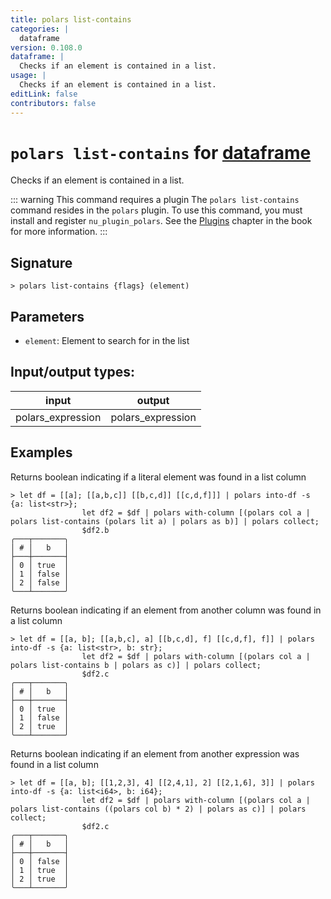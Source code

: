 ```yaml
---
title: polars list-contains
categories: |
  dataframe
version: 0.108.0
dataframe: |
  Checks if an element is contained in a list.
usage: |
  Checks if an element is contained in a list.
editLink: false
contributors: false
---
```

<!-- This file is automatically generated. Please edit the command in https://github.com/nushell/nushell instead. -->

# `polars list-contains` for [dataframe](/commands/categories/dataframe.md)

<div class='command-title'>Checks if an element is contained in a list.</div>

::: warning This command requires a plugin
The `polars list-contains` command resides in the `polars` plugin.
To use this command, you must install and register `nu_plugin_polars`.
See the [Plugins](/book/plugins.html) chapter in the book for more information.
:::


## Signature

```> polars list-contains {flags} (element)```

## Parameters

 -  `element`: Element to search for in the list


## Input/output types:

| input             | output            |
| ----------------- | ----------------- |
| polars_expression | polars_expression |
## Examples

Returns boolean indicating if a literal element was found in a list column
```nu
> let df = [[a]; [[a,b,c]] [[b,c,d]] [[c,d,f]]] | polars into-df -s {a: list<str>};
                let df2 = $df | polars with-column [(polars col a | polars list-contains (polars lit a) | polars as b)] | polars collect;
                $df2.b
╭───┬───────╮
│ # │   b   │
├───┼───────┤
│ 0 │ true  │
│ 1 │ false │
│ 2 │ false │
╰───┴───────╯

```

Returns boolean indicating if an element from another column was found in a list column
```nu
> let df = [[a, b]; [[a,b,c], a] [[b,c,d], f] [[c,d,f], f]] | polars into-df -s {a: list<str>, b: str};
                let df2 = $df | polars with-column [(polars col a | polars list-contains b | polars as c)] | polars collect;
                $df2.c
╭───┬───────╮
│ # │   b   │
├───┼───────┤
│ 0 │ true  │
│ 1 │ false │
│ 2 │ true  │
╰───┴───────╯

```

Returns boolean indicating if an element from another expression was found in a list column
```nu
> let df = [[a, b]; [[1,2,3], 4] [[2,4,1], 2] [[2,1,6], 3]] | polars into-df -s {a: list<i64>, b: i64};
                let df2 = $df | polars with-column [(polars col a | polars list-contains ((polars col b) * 2) | polars as c)] | polars collect;
                $df2.c
╭───┬───────╮
│ # │   b   │
├───┼───────┤
│ 0 │ false │
│ 1 │ true  │
│ 2 │ true  │
╰───┴───────╯

```
